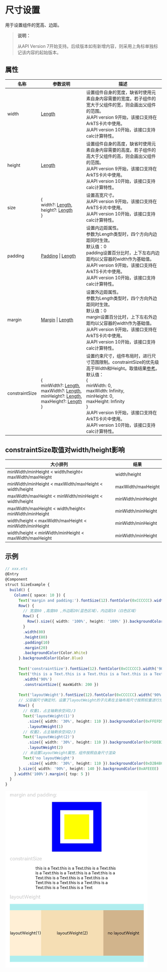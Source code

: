 # 尺寸设置

用于设置组件的宽高、边距。

>  **说明：**
>
>  从API Version 7开始支持。后续版本如有新增内容，则采用上角标单独标记该内容的起始版本。


## 属性


| 名称           | 参数说明                                                     | 描述                                                         |
| -------------- | ------------------------------------------------------------ | ------------------------------------------------------------ |
| width          | [Length](ts-types.md#length)                                 | 设置组件自身的宽度，缺省时使用元素自身内容需要的宽度。若子组件的宽大于父组件的宽，则会画出父组件的范围。<br/>从API version 9开始，该接口支持在ArkTS卡片中使用。<br />从API version 10开始，该接口支持calc计算特性。 |
| height         | [Length](ts-types.md#length)                                 | 设置组件自身的高度，缺省时使用元素自身内容需要的高度。若子组件的高大于父组件的高，则会画出父组件的范围。<br/>从API version 9开始，该接口支持在ArkTS卡片中使用。<br />从API version 10开始，该接口支持calc计算特性。 |
| size           | {<br/>width?:&nbsp;[Length](ts-types.md#length),<br/>height?:&nbsp;[Length](ts-types.md#length)<br/>} | 设置高宽尺寸。<br/>从API version 9开始，该接口支持在ArkTS卡片中使用。<br />从API version 10开始，该接口支持calc计算特性。 |
| padding        | [Padding](ts-types.md#padding)&nbsp;\|&nbsp;[Length](ts-types.md#length) | 设置内边距属性。<br/>参数为Length类型时，四个方向内边距同时生效。<br>默认值：0 <br>padding设置百分比时，上下左右内边距均以父容器的width作为基础值。<br/>从API version 9开始，该接口支持在ArkTS卡片中使用。<br />从API version 10开始，该接口支持calc计算特性。 |
| margin         | [Margin](ts-types.md#margin)&nbsp;\|&nbsp;[Length](ts-types.md#length) | 设置外边距属性。<br/>参数为Length类型时，四个方向外边距同时生效。<br>默认值：0 <br>margin设置百分比时，上下左右外边距均以父容器的width作为基础值。<br/>从API version 9开始，该接口支持在ArkTS卡片中使用。<br />从API version 10开始，该接口支持calc计算特性。 |
| constraintSize | {<br/>minWidth?:&nbsp;[Length](ts-types.md#length),<br/>maxWidth?:&nbsp;[Length](ts-types.md#length),<br/>minHeight?:&nbsp;[Length](ts-types.md#length),<br/>maxHeight?:&nbsp;[Length](ts-types.md#length)<br/>} | 设置约束尺寸，组件布局时，进行尺寸范围限制。constraintSize的优先级高于Width和Height。取值结果[参考](ts-universal-attributes-size.md##constraintSize取值对width/height影响)。<br>默认值：<br>{<br/>minWidth:&nbsp;0,<br/>maxWidth:&nbsp;Infinity,<br/>minHeight:&nbsp;0,<br/>maxHeight:&nbsp;Infinity<br/>}<br/>从API version 9开始，该接口支持在ArkTS卡片中使用。<br />从API version 10开始，该接口支持calc计算特性。 |

## constraintSize取值对width/height影响

|大小排列|结果|
|-----|------|
|minWidth/minHeight < width/height< maxWidth/maxHeight|width/height|
|minWidth/minHeight < maxWidth/maxHeight  < width/height| maxWidth/maxHeight|
|maxWidth/maxHeight < minWidth/minHeight  < width/height| minWidth/minHeight|
|maxWidth/maxHeight < width/height< minWidth/minHeight| minWidth/minHeight|
|width/height      < maxWidth/maxHeight  < minWidth/minHeight| minWidth/minHeight|
|width/height       < minWidth/minHeight  < maxWidth/maxHeight| minWidth/minHeight|
## 示例

```ts
// xxx.ets
@Entry
@Component
struct SizeExample {
  build() {
    Column({ space: 10 }) {
      Text('margin and padding:').fontSize(12).fontColor(0xCCCCCC).width('90%')
      Row() {
        // 宽度80 ,高度80 ,外边距20(蓝色区域），内边距10（白色区域）
        Row() {
          Row().size({ width: '100%', height: '100%' }).backgroundColor(Color.Yellow)
        }
        .width(80)
        .height(80)
        .padding(10)
        .margin(20)
        .backgroundColor(Color.White)
      }.backgroundColor(Color.Blue)

      Text('constraintSize').fontSize(12).fontColor(0xCCCCCC).width('90%')
      Text('this is a Text.this is a Text.this is a Text.this is a Text.this is a Text.this is a Text.this is a Text.this is a Text.this is a Text.this is a Text.this is a Text.this is a Text.this is a Text.this is a Text.this is a Text')
        .width('90%')
        .constraintSize({ maxWidth: 200 })

      Text('layoutWeight').fontSize(12).fontColor(0xCCCCCC).width('90%')
      // 父容器尺寸确定时，设置了layoutWeight的子元素在主轴布局尺寸按照权重进行分配，忽略本身尺寸设置。
      Row() {
        // 权重1，占主轴剩余空间1/3
        Text('layoutWeight(1)')
          .size({ width: '30%', height: 110 }).backgroundColor(0xFFEFD5).textAlign(TextAlign.Center)
          .layoutWeight(1)
        // 权重2，占主轴剩余空间2/3
        Text('layoutWeight(2)')
          .size({ width: '30%', height: 110 }).backgroundColor(0xF5DEB3).textAlign(TextAlign.Center)
          .layoutWeight(2)
        // 未设置layoutWeight属性，组件按照自身尺寸渲染
        Text('no layoutWeight')
          .size({ width: '30%', height: 110 }).backgroundColor(0xD2B48C).textAlign(TextAlign.Center)
      }.size({ width: '90%', height: 140 }).backgroundColor(0xAFEEEE)
    }.width('100%').margin({ top: 5 })
  }
}
```

![size](figures/size.png)
